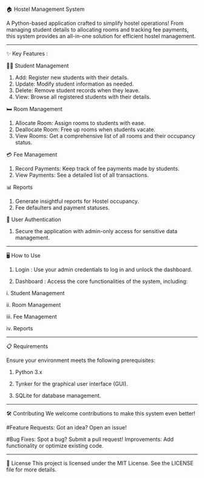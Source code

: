 🏠 Hostel Management System

A Python-based application crafted to simplify hostel operations! From managing student details to allocating rooms and tracking fee payments, this system provides an all-in-one solution for efficient hostel management.

---

✨ Key Features :

👨‍🎓 Student Management

1. Add: Register new students with their details.
2. Update: Modify student information as needed.
3. Delete: Remove student records when they leave.
4. View: Browse all registered students with their details.

🛏️ Room Management

1. Allocate Room: Assign rooms to students with ease.
2. Deallocate Room: Free up rooms when students vacate.
3. View Rooms: Get a comprehensive list of all rooms and their occupancy status.

💳 Fee Management

1. Record Payments: Keep track of fee payments made by students.
2. View Payments: See a detailed list of all transactions.

📊 Reports
1. Generate insightful reports for
Hostel occupancy.
2. Fee defaulters and payment statuses.

🔐 User Authentication
1. Secure the application with admin-only access for sensitive data management.
---

🖥️ How to Use

1. Login :
Use your admin credentials to log in and unlock the dashboard.

2. Dashboard :
Access the core functionalities of the system, including:

i. Student Management

ii. Room Management

iii. Fee Management

iv. Reports

---
📋 Requirements

Ensure your environment meets the following prerequisites:

1. Python 3.x

2. Tynker for the graphical user interface (GUI).

3. SQLite for database management.
---
🛠️ Contributing
We welcome contributions to make this system even better!

#Feature Requests: Got an idea? Open an issue!

#Bug Fixes: Spot a bug? Submit a pull request!
Improvements: Add functionality or optimize existing code.

---
📜 License
This project is licensed under the MIT License. See the LICENSE file for more details.

